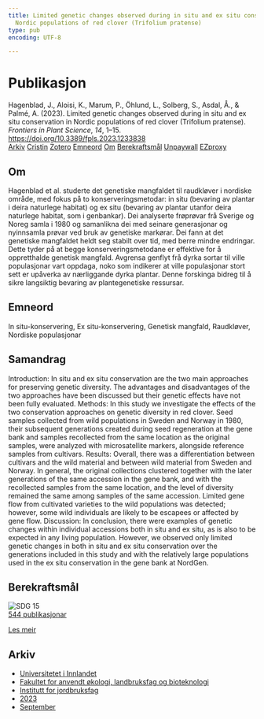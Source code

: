 ```yaml
---
title: Limited genetic changes observed during in situ and ex situ conservation in
  Nordic populations of red clover (Trifolium pratense)
type: pub
encoding: UTF-8

---
```

<h1>Publikasjon</h1>
<article id="csl-bib-container-LSN9JEKW" class="csl-bib-container">
  <div class="csl-bib-body"> <div class="csl-entry">Hagenblad, J., Aloisi, K., Marum, P., Öhlund, L., Solberg, S., Asdal, Å., &#38; Palmé, A. (2023). Limited genetic changes observed during in situ and ex situ conservation in Nordic populations of red clover (Trifolium pratense). <i>Frontiers in Plant Science</i>, <i>14</i>, 1–15. <a href="https://doi.org/10.3389/fpls.2023.1233838">https://doi.org/10.3389/fpls.2023.1233838</a></div> </div>
  <div class="csl-bib-buttons">
    <a href="#taxonomy-article-LSN9JEKW" alt="archive" class="csl-bib-button">Arkiv</a>
    <a href="https://app.cristin.no/results/show.jsf?id=2174219" alt="Cristin" class="csl-bib-button">Cristin</a>
    <a href="http://zotero.org/groups/5881554/items/LSN9JEKW" alt="Zotero" class="csl-bib-button">Zotero</a>
    <a href="#keywords-article-LSN9JEKW" alt="keywords" class="csl-bib-button">Emneord</a>
    <a href="#about-article-LSN9JEKW" alt="about_pub" class="csl-bib-button">Om</a>
    <a href="#sdg-article-LSN9JEKW" alt="sdg" class="csl-bib-button">Berekraftsmål</a>
    <a href="https://www.frontiersin.org/articles/10.3389/fpls.2023.1233838/pdf" alt="Unpaywall" class="csl-bib-button">Unpaywall</a>
    <a href="https://www.frontiersin.org/articles/10.3389/fpls.2023.1233838/pdf" alt="EZproxy" class="csl-bib-button">EZproxy</a>
  </div>
  <div id="csl-bib-meta-container-LSN9JEKW"></div>
</article>
<div id="csl-bib-meta-LSN9JEKW" class="csl-bib-meta">
  <article id="about-article-LSN9JEKW" class="about_pub-article">
    <h1>Om</h1>
    Hagenblad et al. studerte det genetiske mangfaldet til raudkløver i nordiske område, med fokus på to konserveringsmetodar: in situ (bevaring av plantar i deira naturlege habitat) og ex situ (bevaring av plantar utanfor deira naturlege habitat, som i genbankar). Dei analyserte frøprøvar frå Sverige og Noreg samla i 1980 og samanlikna dei med seinare generasjonar og nyinnsamla prøvar ved bruk av genetiske markørar. Dei fann at det genetiske mangfaldet heldt seg stabilt over tid, med berre mindre endringar. Dette tyder på at begge konserveringsmetodane er effektive for å oppretthalde genetisk mangfald. Avgrensa genflyt frå dyrka sortar til ville populasjonar vart oppdaga, noko som indikerer at ville populasjonar stort sett er upåverka av nærliggande dyrka plantar. Denne forskinga bidreg til å sikre langsiktig bevaring av plantegenetiske ressursar.
  </article>
  <article id="keywords-article-LSN9JEKW" class="keywords-article">
    <h1>Emneord</h1>
    In situ-konservering, Ex situ-konservering, Genetisk mangfald, Raudkløver, Nordiske populasjonar
  </article>
  <article id="abstract-article-LSN9JEKW" class="abstract-article">
    <h1>Samandrag</h1>
    Introduction: In situ and ex situ conservation are the two main approaches 
for preserving genetic diversity. The advantages and disadvantages of the 
two approaches have been discussed but their genetic effects have not been 
fully evaluated. 
Methods: In this study we investigate the effects of the two conservation 
approaches on genetic diversity in red clover. Seed samples collected from 
wild populations in Sweden and Norway in 1980, their subsequent generations 
created during seed regeneration at the gene bank and samples recollected from 
the same location as the original samples, were analyzed with microsatellite 
markers, alongside reference samples from cultivars. 
Results: Overall, there was a differentiation between cultivars and the wild 
material and between wild material from Sweden and Norway. In general, the 
original collections clustered together with the later generations of the same 
accession in the gene bank, and with the recollected samples from the same 
location, and the level of diversity remained the same among samples of the 
same accession. Limited gene flow from cultivated varieties to the wild 
populations was detected; however, some wild individuals are likely to be 
escapees or affected by gene flow. 
Discussion: In conclusion, there were examples of genetic changes within individual 
accessions both in situ and ex situ, as is also to be expected in any living population. 
However, we observed only limited genetic changes in both in situ and ex situ 
conservation over the generations included in this study and with the relatively large 
populations used in the ex situ conservation in the gene bank at NordGen.
  </article>
  <article id="sdg-article-LSN9JEKW" class="sdg-article">
    <h1>Berekraftsmål</h1>
    <div class="sdg-container"><div id="sdg15" class="sdg">
        <img src="{{< params subfolder >}}images/sdg/sdg15_nn.png" class="image" alt="SDG 15">
        <div class="sdg-overlay">
          <a href="{{< params subfolder >}}nn/archive/?sdg=15#archive" class="sdg-publication-count"><span>544</span> publikasjonar</a>
          <p><a href="https://fn.no/om-fn/fns-baerekraftsmaal/livet-paa-land?lang=nno-NO" class="sdg-read-more">Les meir</a></p>
        </div>
      </div></div>
  </article>
  <article id="taxonomy-article-LSN9JEKW" class="taxonomy-article">
    <h1>Arkiv</h1>
    <ul>
      <li><a href="{{< params subfolder >}}nn/archive/?key=3DCRN523">Universitetet i Innlandet</a></li>
      <li><a href="{{< params subfolder >}}nn/archive/?key=T77LXH6D">Fakultet for anvendt økologi, landbruksfag og bioteknologi</a></li>
      <li><a href="{{< params subfolder >}}nn/archive/?key=SSN4QLEC">Institutt for jordbruksfag</a></li>
      <li><a href="{{< params subfolder >}}nn/archive/?key=DRHXCX63">2023</a></li>
      <li><a href="{{< params subfolder >}}nn/archive/?key=L9M9YXMA">September</a></li>
    </ul>
  </article>
</div>
